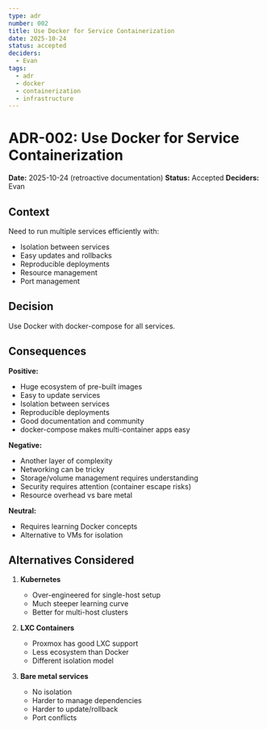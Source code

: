 ```yaml
---
type: adr
number: 002
title: Use Docker for Service Containerization
date: 2025-10-24
status: accepted
deciders:
  - Evan
tags:
  - adr
  - docker
  - containerization
  - infrastructure
---
```


# ADR-002: Use Docker for Service Containerization

**Date:** 2025-10-24 (retroactive documentation)
**Status:** Accepted
**Deciders:** Evan

## Context
Need to run multiple services efficiently with:
- Isolation between services
- Easy updates and rollbacks
- Reproducible deployments
- Resource management
- Port management

## Decision
Use Docker with docker-compose for all services.

## Consequences

**Positive:**
- Huge ecosystem of pre-built images
- Easy to update services
- Isolation between services
- Reproducible deployments
- Good documentation and community
- docker-compose makes multi-container apps easy

**Negative:**
- Another layer of complexity
- Networking can be tricky
- Storage/volume management requires understanding
- Security requires attention (container escape risks)
- Resource overhead vs bare metal

**Neutral:**
- Requires learning Docker concepts
- Alternative to VMs for isolation

## Alternatives Considered

1. **Kubernetes**
   - Over-engineered for single-host setup
   - Much steeper learning curve
   - Better for multi-host clusters

2. **LXC Containers**
   - Proxmox has good LXC support
   - Less ecosystem than Docker
   - Different isolation model

3. **Bare metal services**
   - No isolation
   - Harder to manage dependencies
   - Harder to update/rollback
   - Port conflicts
